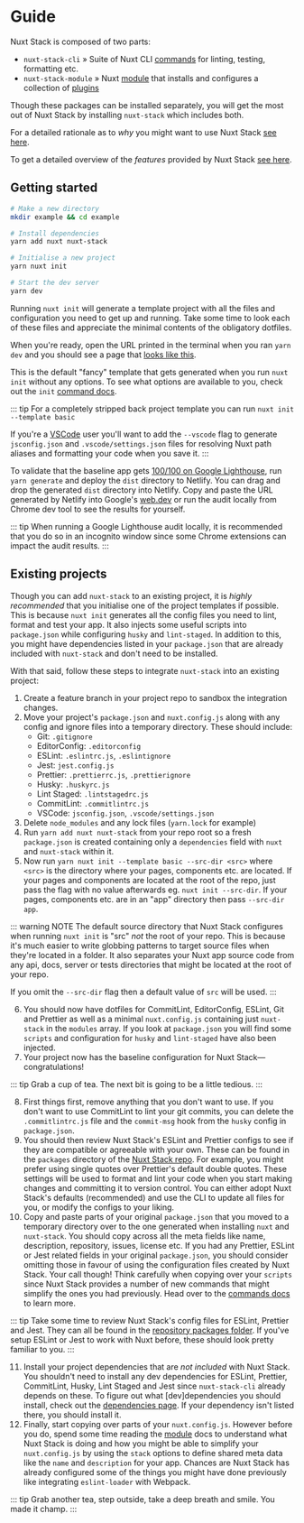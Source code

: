 # Guide

Nuxt Stack is composed of two parts:

- `nuxt-stack-cli` » Suite of Nuxt CLI [commands](/commands/) for linting, testing, formatting etc.
- `nuxt-stack-module` » Nuxt [module](/module/) that installs and configures a collection of [plugins](/module/plugins.html)

Though these packages can be installed separately, you will get the most out of Nuxt Stack by installing `nuxt-stack` which includes both.

For a detailed rationale as to _why_ you might want to use Nuxt Stack [see here](./rationale.html).

To get a detailed overview of the _features_ provided by Nuxt Stack [see here](./features.html).

## Getting started

```bash
# Make a new directory
mkdir example && cd example

# Install dependencies
yarn add nuxt nuxt-stack

# Initialise a new project
yarn nuxt init

# Start the dev server
yarn dev
```

Running `nuxt init` will generate a template project with all the files and configuration you need to get up and running. Take some time to look each of these files and appreciate the minimal contents of the obligatory dotfiles.

When you're ready, open the URL printed in the terminal when you ran `yarn dev` and you should see a page that [looks like this][fancy-example].

This is the default "fancy" template that gets generated when you run `nuxt init` without any options. To see what options are available to you, check out the `init` [command docs](/commands/init.html).

::: tip
For a completely stripped back project template you can run `nuxt init --template basic`

If you're a [VSCode][vscode] user you'll want to add the `--vscode` flag to generate `jsconfig.json` and `.vscode/settings.json` files for resolving Nuxt path aliases and formatting your code when you save it.
:::

To validate that the baseline app gets [100/100 on Google Lighthouse][google-lighthouse-report], run `yarn generate` and deploy the `dist` directory to Netlify. You can drag and drop the generated `dist` directory into Netlify. Copy and paste the URL generated by Netlify into Google's [web.dev](https://web.dev/measure) or run the audit locally from Chrome dev tool to see the results for yourself.

::: tip
When running a Google Lighthouse audit locally, it is recommended that you do so in an incognito window since some Chrome extensions can impact the audit results.
:::

## Existing projects

Though you can add `nuxt-stack` to an existing project, it is _highly recommended_ that you initialise one of the project templates if possible. This is because `nuxt init` generates all the config files you need to lint, format and test your app. It also injects some useful scripts into `package.json` while configuring `husky` and `lint-staged`. In addition to this, you might have dependencies listed in your `package.json` that are already included with `nuxt-stack` and don't need to be installed.

With that said, follow these steps to integrate `nuxt-stack` into an existing project:

1. Create a feature branch in your project repo to sandbox the integration changes.
2. Move your project's `package.json` and `nuxt.config.js` along with any config and ignore files into a temporary directory. These should include:
   - Git: `.gitignore`
   - EditorConfig: `.editorconfig`
   - ESLint: `.eslintrc.js`, `.eslintignore`
   - Jest: `jest.config.js`
   - Prettier: `.prettierrc.js`, `.prettierignore`
   - Husky: `.huskyrc.js`
   - Lint Staged: `.lintstagedrc.js`
   - CommitLint: `.commitlintrc.js`
   - VSCode: `jsconfig.json`, `.vscode/settings.json`
3. Delete `node_modules` and any lock files (`yarn.lock` for example)
4. Run `yarn add nuxt nuxt-stack` from your repo root so a fresh `package.json` is created containing only a `dependencies` field with `nuxt` and `nuxt-stack` within it.
5. Now run `yarn nuxt init --template basic --src-dir <src>` where `<src>` is the directory where your pages, components etc. are located. If your pages and components are located at the root of the repo, just pass the flag with no value afterwards eg. `nuxt init --src-dir`. If your pages, components etc. are in an "app" directory then pass `--src-dir app`.

::: warning NOTE
The default source directory that Nuxt Stack configures when running `nuxt init` is "src" _not_ the root of your repo. This is because it's much easier to write globbing patterns to target source files when they're located in a folder. It also separates your Nuxt app source code from any api, docs, server or tests directories that might be located at the root of your repo.

If you omit the `--src-dir` flag then a default value of `src` will be used.
:::

6. You should now have dotfiles for CommitLint, EditorConfig, ESLint, Git and Prettier as well as a minimal `nuxt.config.js` containing just `nuxt-stack` in the `modules` array. If you look at `package.json` you will find some `scripts` and configuration for `husky` and `lint-staged` have also been injected.
7. Your project now has the baseline configuration for Nuxt Stack—congratulations!

::: tip
Grab a cup of tea. The next bit is going to be a little tedious.
:::

8. First things first, remove anything that you don't want to use. If you don't want to use CommitLint to lint your git commits, you can delete the `.commitlintrc.js` file and the `commit-msg` hook from the `husky` config in `package.json`.
9. You should then review Nuxt Stack's ESLint and Prettier configs to see if they are compatible or agreeable with your own. These can be found in the `packages` directory of the [Nuxt Stack repo][nuxt-stack-packages]. For example, you might prefer using single quotes over Prettier's default double quotes. These settings will be used to format and lint your code when you start making changes and committing it to version control. You can either adopt Nuxt Stack's defaults (recommended) and use the CLI to update all files for you, or modify the configs to your liking.
10. Copy and paste parts of your original `package.json` that you moved to a temporary directory over to the one generated when installing `nuxt` and `nuxt-stack`. You should copy across all the meta fields like name, description, repository, issues, license etc. If you had any Prettier, ESLint or Jest related fields in your original `package.json`, you should consider omitting those in favour of using the configuration files created by Nuxt Stack. Your call though! Think carefully when copying over your `scripts` since Nuxt Stack provides a number of new commands that might simplify the ones you had previously. Head over to the [commands docs](/commands/) to learn more.

::: tip
Take some time to review Nuxt Stack's config files for ESLint, Prettier and Jest. They can all be found in the [repository packages folder][nuxt-stack-packages]. If you've setup ESLint or Jest to work with Nuxt before, these should look pretty familiar to you.
:::

11. Install your project dependencies that are _not included_ with Nuxt Stack. You shouldn't need to install any dev dependencies for ESLint, Prettier, CommitLint, Husky, Lint Staged and Jest since `nuxt-stack-cli` already depends on these. To figure out what [dev]dependencies you should install, check out the [dependencies page](./dependencies.html). If your dependency isn't listed there, you should install it.
12. Finally, start copying over parts of your `nuxt.config.js`. However before you do, spend some time reading the [module](/module/) docs to understand what Nuxt Stack is doing and how you might be able to simplify your `nuxt.config.js` by using the `stack` options to define shared meta data like the `name` and `description` for your app. Chances are Nuxt Stack has already configured some of the things you might have done previously like integrating `eslint-loader` with Webpack.

::: tip
Grab another tea, step outside, take a deep breath and smile. You made it champ.
:::

[google-lighthouse-report]: https://lighthouse-dot-webdotdevsite.appspot.com/lh/html?url=https://fancy-example.nuxtstack.org
[nuxt-stack-packages]: https://github.com/wagerfield/nuxt-stack/tree/master/packages
[fancy-example]: https://fancy-example.nuxtstack.org
[vscode]: https://code.visualstudio.com
